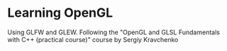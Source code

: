 # Learning OpenGL

Using GLFW and GLEW. Following the "OpenGL and GLSL Fundamentals with C++ (practical course)" course by Sergiy Kravchenko
